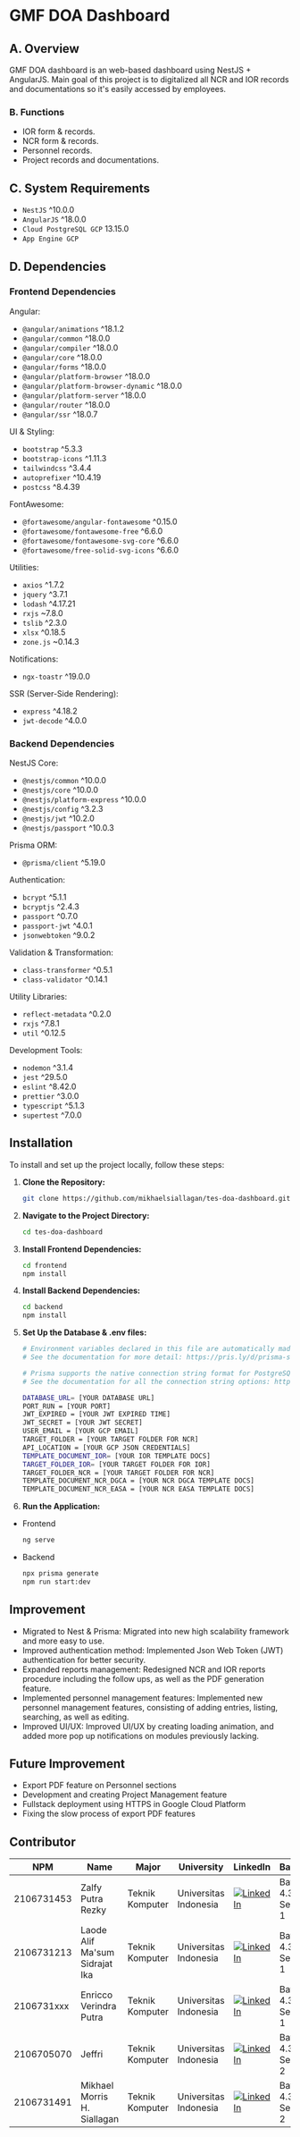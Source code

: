 # GMF DOA Dashboard

## A. Overview
GMF DOA dashboard is an web-based dashboard using NestJS + AngularJS. Main goal of this project is to digitalized all NCR and IOR records and documentations so it's easily accessed by employees.

### B. Functions
- IOR form & records.
- NCR form & records.
- Personnel records.
- Project records and documentations.


## C. System Requirements
- `NestJS` ^10.0.0
- `AngularJS` ^18.0.0
- `Cloud PostgreSQL GCP` 13.15.0 
- `App Engine GCP`


## D. Dependencies
### Frontend Dependencies
Angular:
- `@angular/animations` ^18.1.2
- `@angular/common` ^18.0.0
- `@angular/compiler` ^18.0.0
- `@angular/core` ^18.0.0
- `@angular/forms` ^18.0.0
- `@angular/platform-browser` ^18.0.0
- `@angular/platform-browser-dynamic` ^18.0.0
- `@angular/platform-server` ^18.0.0
- `@angular/router` ^18.0.0
- `@angular/ssr` ^18.0.7

UI & Styling:
- `bootstrap` ^5.3.3
- `bootstrap-icons` ^1.11.3
- `tailwindcss` ^3.4.4
- `autoprefixer` ^10.4.19
- `postcss` ^8.4.39

FontAwesome:
- `@fortawesome/angular-fontawesome` ^0.15.0
- `@fortawesome/fontawesome-free` ^6.6.0
- `@fortawesome/fontawesome-svg-core` ^6.6.0
- `@fortawesome/free-solid-svg-icons` ^6.6.0

Utilities:
- `axios` ^1.7.2
- `jquery` ^3.7.1
- `lodash` ^4.17.21
- `rxjs` ~7.8.0
- `tslib` ^2.3.0
- `xlsx` ^0.18.5
- `zone.js` ~0.14.3

Notifications:
- `ngx-toastr` ^19.0.0

SSR (Server-Side Rendering):
- `express` ^4.18.2
- `jwt-decode` ^4.0.0

### Backend Dependencies
NestJS Core:
- `@nestjs/common` ^10.0.0
- `@nestjs/core` ^10.0.0
- `@nestjs/platform-express` ^10.0.0
- `@nestjs/config` ^3.2.3
- `@nestjs/jwt` ^10.2.0
- `@nestjs/passport` ^10.0.3

Prisma ORM:
- `@prisma/client` ^5.19.0

Authentication:
- `bcrypt` ^5.1.1
- `bcryptjs` ^2.4.3
- `passport` ^0.7.0
- `passport-jwt` ^4.0.1
- `jsonwebtoken` ^9.0.2

Validation & Transformation:
- `class-transformer` ^0.5.1
- `class-validator` ^0.14.1

Utility Libraries:
- `reflect-metadata` ^0.2.0
- `rxjs` ^7.8.1
- `util` ^0.12.5

Development Tools:
- `nodemon` ^3.1.4
- `jest` ^29.5.0
- `eslint` ^8.42.0
- `prettier` ^3.0.0
- `typescript` ^5.1.3
- `supertest` ^7.0.0


## Installation
To install and set up the project locally, follow these steps:

1. **Clone the Repository:**
   ```bash
   git clone https://github.com/mikhaelsiallagan/tes-doa-dashboard.git

2. **Navigate to the Project Directory:**
   ```bash
   cd tes-doa-dashboard
   
3. **Install Frontend Dependencies:**
   ```bash
   cd frontend
   npm install   

4. **Install Backend Dependencies:**
   ```bash
   cd backend
   npm install

5. **Set Up the Database & .env files:**
   ```bash
   # Environment variables declared in this file are automatically made available to Prisma.
   # See the documentation for more detail: https://pris.ly/d/prisma-schema#accessing-environment-variables-from-the-schema

   # Prisma supports the native connection string format for PostgreSQL, MySQL, SQLite, SQL Server, MongoDB and CockroachDB.
   # See the documentation for all the connection string options: https://pris.ly/d/connection-strings

   DATABASE_URL= [YOUR DATABASE URL]
   PORT_RUN = [YOUR PORT]
   JWT_EXPIRED = [YOUR JWT EXPIRED TIME]
   JWT_SECRET = [YOUR JWT SECRET]
   USER_EMAIL = [YOUR GCP EMAIL]
   TARGET_FOLDER = [YOUR TARGET FOLDER FOR NCR]
   API_LOCATION = [YOUR GCP JSON CREDENTIALS]
   TEMPLATE_DOCUMENT_IOR= [YOUR IOR TEMPLATE DOCS]
   TARGET_FOLDER_IOR= [YOUR TARGET FOLDER FOR IOR]
   TARGET_FOLDER_NCR = [YOUR TARGET FOLDER FOR NCR]
   TEMPLATE_DOCUMENT_NCR_DGCA = [YOUR NCR DGCA TEMPLATE DOCS]
   TEMPLATE_DOCUMENT_NCR_EASA = [YOUR NCR EASA TEMPLATE DOCS]


6. **Run the Application:**
- Frontend
     ```bash
     ng serve
- Backend
     ```bash
     npx prisma generate
     npm run start:dev

## Improvement
- Migrated to Nest & Prisma: Migrated into new high scalability framework and more easy to use.
- Improved authentication method: Implemented Json Web Token (JWT) authentication for better security.
- Expanded reports management: Redesigned NCR and IOR reports procedure including the follow ups, as well as the PDF generation feature.
- Implemented personnel management features: Implemented new personnel management features, consisting of adding entries, listing, searching, as well as editing.
- Improved UI/UX: Improved UI/UX by creating loading animation, and added more pop up notifications on modules previously lacking.

## Future Improvement
- Export PDF feature on Personnel sections
- Development and creating Project Management feature
- Fullstack deployment using HTTPS in Google Cloud Platform
- Fixing the slow process of export PDF features 

## Contributor
| NPM    | Name                        | Major       | University                       | LinkedIn    | Batch       |
|--------|-----------------------------|-------------|--------------------------------- |--------------------------------------------------------------------------------------------------------------| ----------------- |
| 2106731453  | Zalfy Putra Rezky          | Teknik Komputer    | Universitas Indonesia            | [![LinkedIn](https://img.shields.io/badge/LinkedIn-0077B5?style=for-the-badge&logo=linkedin&logoColor=white)](https://www.linkedin.com/in/zalfyputra/)  | Batch 4.3 Sesi 1 |
| 2106731213  | Laode Alif Ma'sum Sidrajat Ika   | Teknik Komputer    | Universitas Indonesia          | [![LinkedIn](https://img.shields.io/badge/LinkedIn-0077B5?style=for-the-badge&logo=linkedin&logoColor=white)](https://www.linkedin.com/in/alif5623/) | Batch 4.3 Sesi 1 |
| 2106731xxx  | Enricco Verindra Putra   | Teknik Komputer    | Universitas Indonesia          | [![LinkedIn](https://img.shields.io/badge/LinkedIn-0077B5?style=for-the-badge&logo=linkedin&logoColor=white)](https://www.linkedin.com/in/enriccoverindra/) | Batch 4.3 Sesi 1 |
| 2106705070  | Jeffri             | Teknik Komputer    | Universitas Indonesia          | [![LinkedIn](https://img.shields.io/badge/LinkedIn-0077B5?style=for-the-badge&logo=linkedin&logoColor=white)](https://www.linkedin.com/in/jeffri22/)  | Batch 4.3 Sesi 2 |
| 2106731491 | Mikhael Morris H. Siallagan | Teknik Komputer     | Universitas Indonesia           | [![LinkedIn](https://img.shields.io/badge/LinkedIn-0077B5?style=for-the-badge&logo=linkedin&logoColor=white)](https://www.linkedin.com/in/mikhaelsllgn/)      | Batch 4.3 Sesi 2 |
